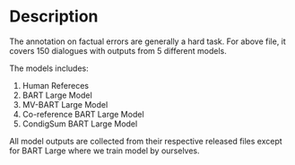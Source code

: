 # Description

The annotation on factual errors are generally a hard task. For above file, it covers 150 dialogues with outputs from 5 different models.

The models includes:
1. Human Refereces
2. BART Large Model
3. MV-BART Large Model
4. Co-reference BART Large Model
5. CondigSum BART Large Model

All model outputs are collected from their respective released files except for BART Large where we train model by ourselves.
